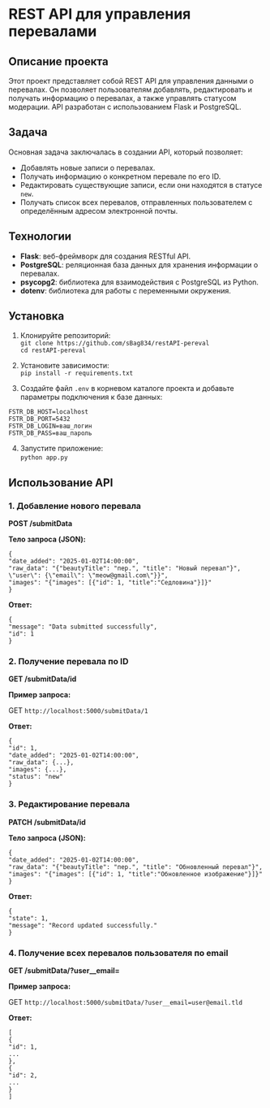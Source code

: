 # REST API для управления перевалами

## Описание проекта

Этот проект представляет собой REST API для управления данными о перевалах. Он позволяет пользователям добавлять, редактировать и получать информацию о перевалах, а также управлять статусом модерации. API разработан с использованием Flask и PostgreSQL.

## Задача

Основная задача заключалась в создании API, который позволяет:

- Добавлять новые записи о перевалах.
- Получать информацию о конкретном перевале по его ID.
- Редактировать существующие записи, если они находятся в статусе `new`.
- Получать список всех перевалов, отправленных пользователем с определённым адресом электронной почты.

## Технологии

- **Flask**: веб-фреймворк для создания RESTful API.
- **PostgreSQL**: реляционная база данных для хранения информации о перевалах.
- **psycopg2**: библиотека для взаимодействия с PostgreSQL из Python.
- **dotenv**: библиотека для работы с переменными окружения.

## Установка

1. Клонируйте репозиторий:\
`git clone https://github.com/sBag834/restAPI-pereval` \
`cd restAPI-pereval`


2. Установите зависимости:\
`pip install -r requirements.txt`


3. Создайте файл `.env` в корневом каталоге проекта и добавьте параметры подключения к базе данных: 


`FSTR_DB_HOST=localhost`\
`FSTR_DB_PORT=5432`\
`FSTR_DB_LOGIN=ваш_логин`\
`FSTR_DB_PASS=ваш_пароль`


4. Запустите приложение:\
`python app.py`

## Использование API

### 1. Добавление нового перевала

**POST /submitData**

**Тело запроса (JSON):**

    {
    "date_added": "2025-01-02T14:00:00",
    "raw_data": "{"beautyTitle": "пер.", "title": "Новый перевал"}", \"user\": {\"email\": \"meow@gmail.com\"}}",
    "images": "{"images": [{"id": 1, "title":"Седловина"}]}"
    }

**Ответ:**

    {
    "message": "Data submitted successfully",
    "id": 1
    }

### 2. Получение перевала по ID

**GET /submitData/id**

**Пример запроса:**

GET `http://localhost:5000/submitData/1`

**Ответ:**

    {
    "id": 1,
    "date_added": "2025-01-02T14:00:00",
    "raw_data": {...},
    "images": {...},
    "status": "new"
    }

### 3. Редактирование перевала

**PATCH /submitData/id**

**Тело запроса (JSON):**

    {
    "date_added": "2025-01-02T14:00:00",
    "raw_data": "{"beautyTitle": "пер.", "title": "Обновленный перевал"}",
    "images": "{"images": [{"id": 1, "title":"Обновленное изображение"}]}"
    }

**Ответ:**

    {
    "state": 1,
    "message": "Record updated successfully."
    }

### 4. Получение всех перевалов пользователя по email

**GET /submitData/?user__email=<email>**

**Пример запроса:**

GET `http://localhost:5000/submitData/?user__email=user@email.tld`

**Ответ:**

    [
    {
    "id": 1,
    ...
    },
    {
    "id": 2,
    ...
    }
    ]